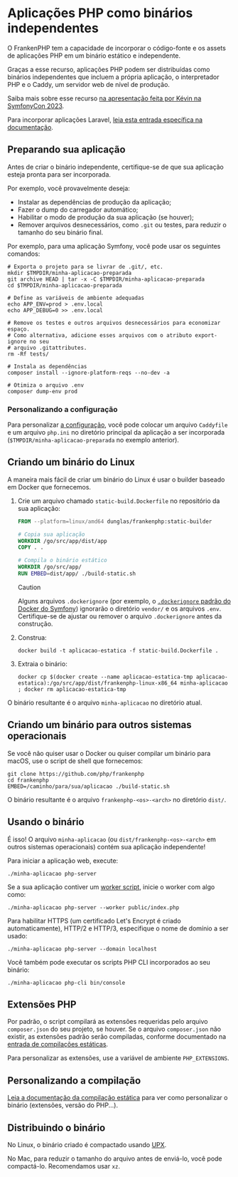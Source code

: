 # Aplicações PHP como binários independentes

O FrankenPHP tem a capacidade de incorporar o código-fonte e os assets de
aplicações PHP em um binário estático e independente.

Graças a esse recurso, aplicações PHP podem ser distribuídas como binários
independentes que incluem a própria aplicação, o interpretador PHP e o Caddy, um
servidor web de nível de produção.

Saiba mais sobre esse recurso
[na apresentação feita por Kévin na SymfonyCon 2023](https://dunglas.dev/2023/12/php-and-symfony-apps-as-standalone-binaries/).

Para incorporar aplicações Laravel,
[leia esta entrada específica na documentação](laravel.md#aplicacoes-laravel-como-binarios-independentes).

## Preparando sua aplicação

Antes de criar o binário independente, certifique-se de que sua aplicação esteja
pronta para ser incorporada.

Por exemplo, você provavelmente deseja:

- Instalar as dependências de produção da aplicação;
- Fazer o dump do carregador automático;
- Habilitar o modo de produção da sua aplicação (se houver);
- Remover arquivos desnecessários, como `.git` ou testes, para reduzir o tamanho
  do seu binário final.

Por exemplo, para uma aplicação Symfony, você pode usar os seguintes comandos:

```console
# Exporta o projeto para se livrar de .git/, etc.
mkdir $TMPDIR/minha-aplicacao-preparada
git archive HEAD | tar -x -C $TMPDIR/minha-aplicacao-preparada
cd $TMPDIR/minha-aplicacao-preparada

# Define as variáveis de ambiente adequadas
echo APP_ENV=prod > .env.local
echo APP_DEBUG=0 >> .env.local

# Remove os testes e outros arquivos desnecessários para economizar espaço.
# Como alternativa, adicione esses arquivos com o atributo export-ignore no seu
# arquivo .gitattributes.
rm -Rf tests/

# Instala as dependências
composer install --ignore-platform-reqs --no-dev -a

# Otimiza o arquivo .env
composer dump-env prod
```

### Personalizando a configuração

Para personalizar
[a configuração](config.md), você pode colocar um arquivo `Caddyfile` e um
arquivo `php.ini` no diretório principal da aplicação a ser incorporada
(`$TMPDIR/minha-aplicacao-preparada` no exemplo anterior).

## Criando um binário do Linux

A maneira mais fácil de criar um binário do Linux é usar o builder baseado em
Docker que fornecemos.

1. Crie um arquivo chamado `static-build.Dockerfile` no repositório da sua
   aplicação:

   ```dockerfile
   FROM --platform=linux/amd64 dunglas/frankenphp:static-builder

   # Copia sua aplicação
   WORKDIR /go/src/app/dist/app
   COPY . .

   # Compila o binário estático
   WORKDIR /go/src/app/
   RUN EMBED=dist/app/ ./build-static.sh
   ```

   > [!CAUTION]
   >
   > Alguns arquivos `.dockerignore` (por exemplo, o
   > [`.dockerignore` padrão do Docker do Symfony](https://github.com/dunglas/symfony-docker/blob/main/.dockerignore))
   > ignorarão o diretório `vendor/` e os arquivos `.env`.
   > Certifique-se de ajustar ou remover o arquivo `.dockerignore` antes da
   > construção.

2. Construa:

   ```console
   docker build -t aplicacao-estatica -f static-build.Dockerfile .
   ```

3. Extraia o binário:

   ```console
   docker cp $(docker create --name aplicacao-estatica-tmp aplicacao-estatica):/go/src/app/dist/frankenphp-linux-x86_64 minha-aplicacao ; docker rm aplicacao-estatica-tmp
   ```

O binário resultante é o arquivo `minha-aplicacao` no diretório atual.

## Criando um binário para outros sistemas operacionais

Se você não quiser usar o Docker ou quiser compilar um binário para macOS, use o
script de shell que fornecemos:

```console
git clone https://github.com/php/frankenphp
cd frankenphp
EMBED=/caminho/para/sua/aplicacao ./build-static.sh
```

O binário resultante é o arquivo `frankenphp-<os>-<arch>` no diretório `dist/`.

## Usando o binário

É isso! O arquivo `minha-aplicacao` (ou `dist/frankenphp-<os>-<arch>` em outros
sistemas operacionais) contém sua aplicação independente!

Para iniciar a aplicação web, execute:

```console
./minha-aplicacao php-server
```

Se a sua aplicação contiver um [worker script](worker.md), inicie o worker com
algo como:

```console
./minha-aplicacao php-server --worker public/index.php
```

Para habilitar HTTPS (um certificado Let's Encrypt é criado automaticamente),
HTTP/2 e HTTP/3, especifique o nome de domínio a ser usado:

```console
./minha-aplicacao php-server --domain localhost
```

Você também pode executar os scripts PHP CLI incorporados ao seu binário:

```console
./minha-aplicacao php-cli bin/console
```

## Extensões PHP

Por padrão, o script compilará as extensões requeridas pelo arquivo
`composer.json` do seu projeto, se houver.
Se o arquivo `composer.json` não existir, as extensões padrão serão compiladas,
conforme documentado na [entrada de compilações estáticas](static.md).

Para personalizar as extensões, use a variável de ambiente `PHP_EXTENSIONS`.

## Personalizando a compilação

[Leia a documentação da compilação estática](static.md) para ver como
personalizar o binário (extensões, versão do PHP...).

## Distribuindo o binário

No Linux, o binário criado é compactado usando [UPX](https://upx.github.io).

No Mac, para reduzir o tamanho do arquivo antes de enviá-lo, você pode
compactá-lo.
Recomendamos usar `xz`.
